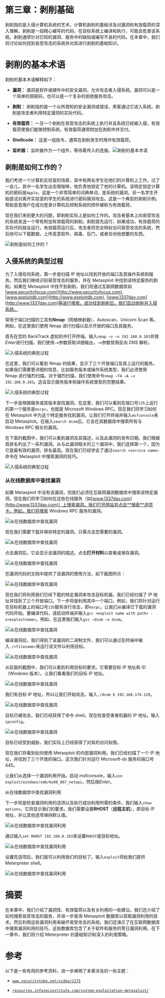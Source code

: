 # 第三章：剥削基础

剥削指的是入侵计算机系统的艺术。计算机剥削的基础涉及对漏洞和有效载荷的深入理解。剥削是一段精心编写的代码，在目标系统上编译和执行，可能会危害该系统。剥削通常针对已知的漏洞、服务中的缺陷或编写不良的代码。在本章中，我们将讨论如何找到易受攻击的系统并对其进行剥削的基础知识。

# 剥削的基本术语

剥削的基本术语解释如下：

+   **漏洞：** 漏洞是软件或硬件中的安全漏洞，允许攻击者入侵系统。漏洞可以是一个简单的弱密码，也可以是一个复杂的拒绝服务攻击。

+   **剥削：** 剥削指的是一个众所周知的安全漏洞或错误，黑客通过它进入系统。剥削是攻击者利用特定漏洞的实际代码。

+   **有效载荷：** 一旦一个剥削在易受攻击的系统上执行并且系统已经被入侵，有效载荷使我们能够控制系统。有效载荷通常附加在剥削中并交付。

+   **Shellcode：** 这是一组指令，通常在剥削发生时用作有效载荷。

+   **监听器：** 监听器作为一个组件，等待着传入的连接。![剥削的基本术语](img/3589_03_01.jpg)

## 剥削是如何工作的？

我们考虑一个计算机实验室的场景，其中有两名学生在他们的计算机上工作。过了一会儿，其中一名学生出去喝咖啡，他负责地锁定了他的计算机。该特定锁定计算机的密码是`Apple`，这是一个非常简单的词典单词，是系统的漏洞。另一名学生开始尝试对离开实验室的学生的系统进行密码猜测攻击。这是一个典型的剥削示例。帮助恶意用户在成功登录计算机后控制系统的控件被称为有效载荷。

现在我们来到更大的问题，即剥削实际上是如何工作的。攻击者基本上向易受攻击的系统发送一个带有附加有效载荷的剥削。剥削首先运行，如果成功，有效载荷的实际代码就会运行。有效载荷运行后，攻击者将完全特权访问易受攻击的系统，然后他可以下载数据，上传恶意软件、病毒、后门，或者任何他想要的东西。

![剥削是如何工作的？](img/3589_03_02.jpg)

## 入侵系统的典型过程

为了入侵任何系统，第一步是扫描 IP 地址以找到开放的端口及其操作系统和服务。然后我们继续识别易受攻击的服务，并在 Metasploit 中找到该特定服务的剥削。如果在 Metasploit 中找不到剥削，我们将通过互联网数据库如[www.securityfocus.com](http://www.securityfocus.com), [www.exploitdb.com](http://www.exploitdb.com), [www.1337day.com](http://www.1337day.com)等进行搜索。成功找到剥削后，我们启动剥削并入侵系统。

常用于端口扫描的工具有**Nmap**（网络映射器）、Autoscan、Unicorn Scan 等。例如，在这里我们使用 Nmap 进行扫描以显示开放的端口及其服务。

首先在您的 BackTrack 虚拟机中打开终端。输入`nmap –v –n 192.168.0.103`并按*Enter*进行扫描。我们使用`–v`参数获取详细输出，`–n`参数禁用反向 DNS 解析。

![入侵系统的典型过程](img/3589_03_03.jpg)

在这里，我们可以看到 Nmap 的结果，显示了三个开放端口及其上运行的服务。如果我们需要更详细的信息，比如服务版本或操作系统类型，我们必须使用 Nmap 进行强烈扫描。对于强烈扫描，我们使用命令`nmap –T4 –A –v 192.168.0.103`。这会显示服务版本和操作系统类型的完整结果。

![入侵系统的典型过程](img/3589_03_04.jpg)

下一步是根据服务或其版本查找漏洞。在这里，我们可以看到在端口号`135`上运行的第一个服务是`msrpc`，也就是 Microsoft Windows RPC。现在我们将学习如何在 Metasploit 中为这个特定服务找到漏洞。让我们打开终端并输入`msfconsole`来启动 Metasploit。在输入`search dcom`后，它会在其数据库中搜索所有与 Windows RPC 相关的漏洞。

在下面的截图中，我们可以看到漏洞及其描述，以及此漏洞的发布日期。我们根据其排名列出了一系列漏洞。从与此漏洞相关的三个漏洞中，我们选择第一个，因为它是最有效的漏洞，排名最高。现在我们已经学会了通过`search <service name>`命令在 Metasploit 中搜索漏洞的技巧。

![入侵系统的典型过程](img/3589_03_05.jpg)

### 从在线数据库中查找漏洞

如果 Metasploit 中没有该漏洞，则我们必须在互联网漏洞数据库中搜索该特定漏洞。现在我们将学习如何在这些在线服务（如[www.1337day.com](http://www.1337day.com)）上搜索漏洞。我们打开网站并点击**搜索**选项卡。例如，我们将搜索 Windows RPC 服务的漏洞。

![从在线数据库中查找漏洞](img/3589_03_06.jpg)

现在我们需要下载并保存特定的漏洞。只需点击您需要的漏洞。

![从在线数据库中查找漏洞](img/3589_03_07.jpg)

点击漏洞后，它会显示该漏洞的描述。点击**打开材料**以查看或保存漏洞。

![从在线数据库中查找漏洞](img/3589_03_08.jpg)

在漏洞代码的文档中提供了该漏洞的使用方法，如下截图所示：

![从在线数据库中查找漏洞](img/3589_03_09.jpg)

现在我们将利用我们已经下载的特定漏洞来攻击目标机器。我们已经扫描了 IP 地址并找到了三个开放端口。下一步将是利用其中一个端口。例如，我们将针对运行在目标机器上的端口号`135`服务进行攻击，即`msrpc`。让我们从编译已下载的漏洞代码开始。要编译代码，请启动终端并输入`gcc <exploit name with path> -o<exploitname>`。例如，在这里我们输入`gcc –dcom –o dcom`。

![从在线数据库中查找漏洞](img/3589_03_10.jpg)

编译漏洞后，我们得到了该漏洞的二进制文件，我们可以通过在终端中输入`./<filename>`来运行该文件以利用目标。

![从在线数据库中查找漏洞](img/3589_03_11.jpg)

从前面的截图中，我们可以看到利用目标的要求。它需要目标 IP 地址和 ID（Windows 版本）。让我们看看我们的目标 IP 地址。

![从在线数据库中查找漏洞](img/3589_03_12.jpg)

我们有目标 IP 地址，所以让我们开始攻击。输入`./dcom 6 192.168.174.129`。

![从在线数据库中查找漏洞](img/3589_03_13.jpg)

目标已被攻击，我们已经获得了命令 shell。现在检查受害者机器的 IP 地址。输入`ipconfig`。

![从在线数据库中查找漏洞](img/3589_03_14.jpg)

目标已经受到威胁，我们实际上已经获得了对其的访问权限。

现在我们将看到如何使用 Metasploit 的内部漏洞利用。我们已经扫描了一个 IP 地址，并找到了三个开放的端口。这次我们针对运行 Microsoft-ds 服务的端口号 445。

让我们从选择一个漏洞利用开始。启动 msfconsole，输入`use exploit/windows/smb/ms08_067_netapi`，然后按*Enter*。

从在线数据库中查找漏洞利用

下一步将是检查漏洞利用的选项以及执行成功利用所需的条件。我们输入`show options`，它将显示我们的要求。我们需要设置**RHOST**（**远程主机**），即目标 IP 地址，并让其他选项保持默认值。

![从在线数据库中查找漏洞利用](img/3589_03_16.jpg)

通过输入`set RHOST 192.168.0.103`来设置`RHOST`或目标地址。

![从在线数据库中查找漏洞利用](img/3589_03_17.jpg)

设置完选项后，我们就可以利用我们的目标了。输入`exploit`将给我们提供 Meterpreter shell。

![从在线数据库中查找漏洞利用](img/3589_03_18.jpg)

# 摘要

在本章中，我们介绍了漏洞性、有效载荷以及有关利用的一些建议。我们还介绍了如何搜索易受攻击的服务，并进一步查询 Metasploit 数据库以获取漏洞利用的技术。然后利用这些漏洞利用来破坏易受攻击的系统。我们还演示了在互联网数据库中搜索漏洞利用的技巧，这些数据库包含了关于软件和服务的零日漏洞利用。在下一章中，我们将介绍 Meterpreter 的基础知识和深入的利用策略。

# 参考

以下是一些有用的参考资料，进一步阐明了本章涉及的一些主题：

+   [`www.securitytube.net/video/1175`](http://www.securitytube.net/video/1175)

+   [`resources.infosecinstitute.com/system-exploitation-metasploit/`](http://resources.infosecinstitute.com/system-exploitation-metasploit/)
